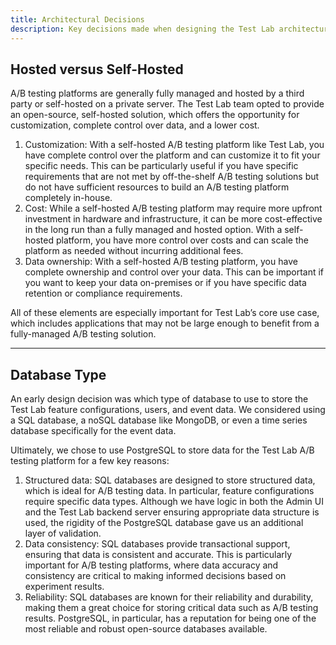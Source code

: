 ```yaml
---
title: Architectural Decisions
description: Key decisions made when designing the Test Lab architecture.
---
```


## Hosted versus Self-Hosted

A/B testing platforms are generally fully managed and hosted by a third party or self-hosted on a private server. The Test Lab team opted to provide an open-source, self-hosted solution, which offers the opportunity for customization, complete control over data, and a lower cost.

1. Customization: With a self-hosted A/B testing platform like Test Lab, you have complete control over the platform and can customize it to fit your specific needs. This can be particularly useful if you have specific requirements that are not met by off-the-shelf A/B testing solutions but do not have sufficient resources to build an A/B testing platform completely in-house.
2. Cost: While a self-hosted A/B testing platform may require more upfront investment in hardware and infrastructure, it can be more cost-effective in the long run than a fully managed and hosted option. With a self-hosted platform, you have more control over costs and can scale the platform as needed without incurring additional fees.
3. Data ownership: With a self-hosted A/B testing platform, you have complete ownership and control over your data. This can be important if you want to keep your data on-premises or if you have specific data retention or compliance requirements.

All of these elements are especially important for Test Lab’s core use case, which includes applications that may not be large enough to benefit from a fully-managed A/B testing solution.

---

## Database Type

An early design decision was which type of database to use to store the Test Lab feature configurations, users, and event data. We considered using a SQL database, a noSQL database like MongoDB, or even a time series database specifically for the event data.

Ultimately, we chose to use PostgreSQL to store data for the Test Lab A/B testing platform for a few key reasons:

1. Structured data: SQL databases are designed to store structured data, which is ideal for A/B testing data. In particular, feature configurations require specific data types. Although we have logic in both the Admin UI and the Test Lab backend server ensuring appropriate data structure is used, the rigidity of the PostgreSQL database gave us an additional layer of validation.
2. Data consistency: SQL databases provide transactional support, ensuring that data is consistent and accurate. This is particularly important for A/B testing platforms, where data accuracy and consistency are critical to making informed decisions based on experiment results.
3. Reliability: SQL databases are known for their reliability and durability, making them a great choice for storing critical data such as A/B testing results. PostgreSQL, in particular, has a reputation for being one of the most reliable and robust open-source databases available.
